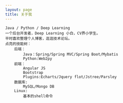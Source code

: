 ```yaml
---
layout: page
title: 关于我 
---
```


	Java / Python / Deep Learning
	一个后台开发者，Deep Learning 小白，CV界小学生。
	平时喜欢整理个人博客，逛逛技术论坛。
	点亮的技能树：
		后端：
			Java：Spring/Spring MVC/Spring Boot/Mybatis
			Python:Web2py
		前端：
			Angular JS
			Bootstrap
			Plugins:Echarts/Jquery flot/Jstree/Parsley
		数据库:
			MySQL/Mongo DB
		Linux:
			基本的shell命令
